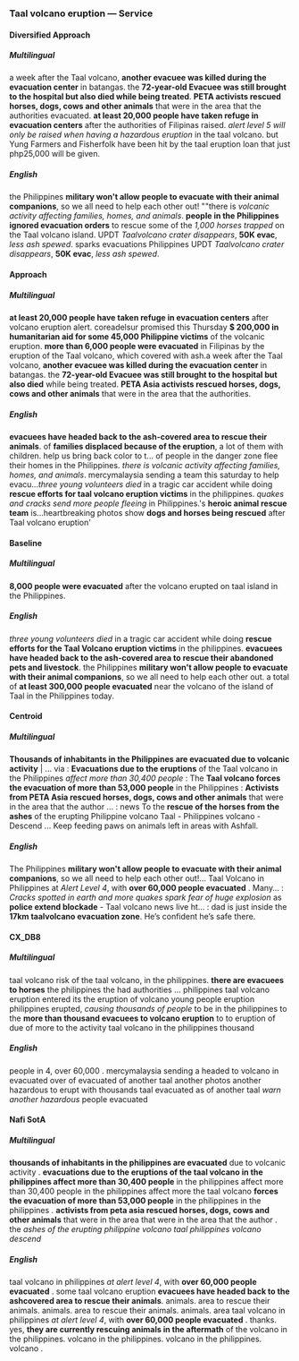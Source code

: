 ### Taal volcano eruption — Service


#### Diversified Approach

##### Multilingual

a week after the Taal volcano, **another evacuee was killed during the evacuation center** in batangas. the **72-year-old Evacuee was still brought to the hospital but also died while being treated**. **PETA activists rescued horses, dogs, cows and other animals** that were in the area that the authorities evacuated.
**at least 20,000 people have taken refuge in evacuation centers** after the authorities of Filipinas raised. *alert level 5 will only be raised when having a hazardous eruption* in the taal volcano. but Yung Farmers and Fisherfolk have been hit by the taal eruption loan that just php25,000 will be given.

##### English

the Philippines **military won't allow people to evacuate with their animal companions**, so we all need to help each other out! ""there is *volcanic activity affecting families, homes, and animals*. **people in the Philippines ignored evacuation orders** to rescue some of the *1,000 horses trapped* on the Taal volcano island.
UPDT *Taalvolcano crater disappears*, **50K evac**, *less ash spewed*. sparks evacuations Philippines UPDT *Taalvolcano crater disappears*, **50K evac**, *less ash spewed*.


#### Approach

##### Multilingual

**at least 20,000 people have taken refuge in evacuation centers** after volcano eruption alert. coreadelsur promised this Thursday **$ 200,000 in humanitarian aid for some 45,000 Philippine victims** of the volcanic eruption. **more than 6,000 people were evacuated** in Filipinas by the eruption of the Taal volcano, which covered with ash.a week after the Taal volcano, **another evacuee was killed during the evacuation center** in batangas. the **72-year-old Evacuee was still brought to the hospital but also died** while being treated. **PETA Asia activists rescued horses, dogs, cows and other animals** that were in the area that the authorities.

##### English

**evacuees have headed back to the ash-covered area to rescue their animals**. of **families displaced because of the eruption**, a lot of them with children. help us bring back color to t... of people in the danger zone flee their homes in the Philippines. *there is volcanic activity affecting families, homes, and animals*. mercymalaysia sending a team this saturday to help evacu...*three young volunteers died* in a tragic car accident while doing **rescue efforts for taal volcano eruption victims** in the philippines. *quakes and cracks send more people fleeing* in Philippines.'s **heroic animal rescue team** is...heartbreaking photos show **dogs and horses being rescued** after Taal volcano eruption'


#### Baseline

##### Multilingual

**8,000 people were evacuated** after the volcano erupted on taal island in the Philippines.

##### English

*three young volunteers died* in a tragic car accident while doing **rescue efforts for the Taal Volcano eruption victims** in the philippines. **evacuees have headed back to the ash-covered area to rescue their abandoned pets and livestock**. the Philippines **military won't allow people to evacuate with their animal companions**, so we all need to help each other out. a total of **at least 300,000 people evacuated** near the volcano of the island of Taal in the Philippines today.


#### Centroid

##### Multilingual

**Thousands of inhabitants in the Philippines are evacuated due to volcanic activity** | ...  via   : **Evacuations due to the eruptions** of the Taal volcano in the Philippines *affect more than 30,400 people*   : The **Taal volcano forces the evacuation of more than 53,000 people** in the Philippines    : **Activists from PETA Asia rescued horses, dogs, cows and other animals** that were in the area that the author ...  : news To the **rescue of the horses from the ashes** of the erupting Philippine volcano Taal - Philippines volcano - Descend ...
Keep feeding paws on animals left in areas with Ashfall.

##### English

The Philippines **military won't allow people to evacuate with their animal companions**, so we all need to help each other out!… Taal Volcano in Philippines at *Alert Level 4*, with **over 60,000 people evacuated** .
Many…  : *Cracks spotted in earth and more quakes spark fear of huge explosion* as **police extend blockade** - Taal volcano news live ht…  : dad is just inside the **17km taalvolcano evacuation zone**.
He’s confident he’s safe there.


#### CX\_DB8

##### Multilingual

taal volcano risk of the taal volcano, in the philippines. **there are evacuees to horses** the philippines the had authorities ... philippines taal volcano eruption entered its the eruption of volcano young people eruption philippines erupted, *causing thousands of people* to be in the philippines to the **more than thousand evacuees to volcano eruption** to to eruption of due of more to the activity taal volcano in the philippines thousand

##### English

people in 4, over 60,000 . mercymalaysia sending a headed to volcano in evacuated over of evacuated of another taal another photos another hazardous to erupt with thousands taal evacuated as of another taal *warn another hazardous* people evacuated


#### Nafi SotA

##### Multilingual

**thousands of inhabitants in the philippines are evacuated** due to volcanic activity .
**evacuations due to the eruptions of the taal volcano in the philippines affect more than 30,400 people** in the philippines affect more than 30,400 people in the philippines affect more
the taal volcano **forces the evacuation of more than 53,000 people** in the philippines in the philippines .
**activists from peta asia rescued horses, dogs, cows and other animals** that were in the area that were in the area that the author .
the *ashes of the erupting philippine volcano taal philippines volcano descend*

##### English

taal volcano in philippines *at alert level 4*, with **over 60,000 people evacuated** .
some taal volcano eruption **evacuees have headed back to the ashcovered area to rescue their animals**. animals. area to rescue their animals. animals. area to rescue their animals. animals. area
taal volcano in philippines *at alert level 4*, with **over 60,000 people evacuated** .
thanks. yes, **they are currently rescuing animals in the aftermath** of the volcano in the philippines. volcano in the philippines. volcano in the philippines. volcano .
